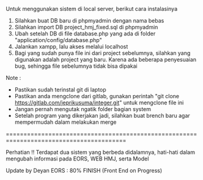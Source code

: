 Untuk menggunakan sistem di local server, berikut cara instalasinya

1. Silahkan buat DB baru di phpmyadmin dengan nama bebas
2. Silahkan import DB project_hmj_fixed.sql di phpmyadmin
3. Ubah setelah DB di file database.php yang ada di folder "application/config/database.php"
4. Jalankan xampp, lalu akses melalui localhost
5. Bagi yang sudah punya file ini dari project sebelumnya, silahkan yang digunakan adalah project yang baru. Karena ada beberapa penyesuaian bug, sehingga file sebelumnya tidak bisa dipakai


Note :
- Pastikan sudah terinstal git di laptop
- Pastikan anda mengclone dari gitlab, gunakan perintah "git clone https://gitlab.com/jeprikusuma/integer.git" untuk mengclone file ini
- Jangan pernah mengutak ngatik folder bagian system
- Setelah program yang dikerjakan jadi, silahkan buat brench baru agar mempermudah dalam melakukan merge


========================================================================================

Perhatian !! 
Terdapat dua sistem yang berbeda didalamnya, hati-hati dalam mengubah informasi pada EORS, WEB HMJ, serta Model

Update by Deyan
EORS : 80% FINISH (Front End on Progress)

